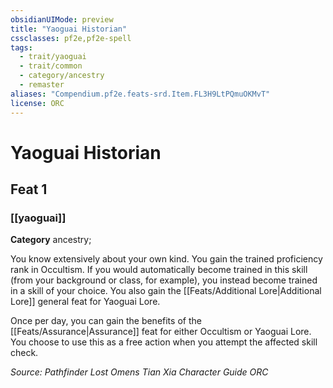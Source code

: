 ```yaml
---
obsidianUIMode: preview
title: "Yaoguai Historian"
cssclasses: pf2e,pf2e-spell
tags:
  - trait/yaoguai
  - trait/common
  - category/ancestry
  - remaster
aliases: "Compendium.pf2e.feats-srd.Item.FL3H9LtPQmuOKMvT"
license: ORC
---
```

# Yaoguai Historian
## Feat 1
### [[yaoguai]]

**Category** ancestry; 




You know extensively about your own kind. You gain the trained proficiency rank in Occultism. If you would automatically become trained in this skill (from your background or class, for example), you instead become trained in a skill of your choice. You also gain the [[Feats/Additional Lore|Additional Lore]] general feat for Yaoguai Lore.

Once per day, you can gain the benefits of the [[Feats/Assurance|Assurance]] feat for either Occultism or Yaoguai Lore. You choose to use this as a free action when you attempt the affected skill check.

*Source: Pathfinder Lost Omens Tian Xia Character Guide*
*ORC*
